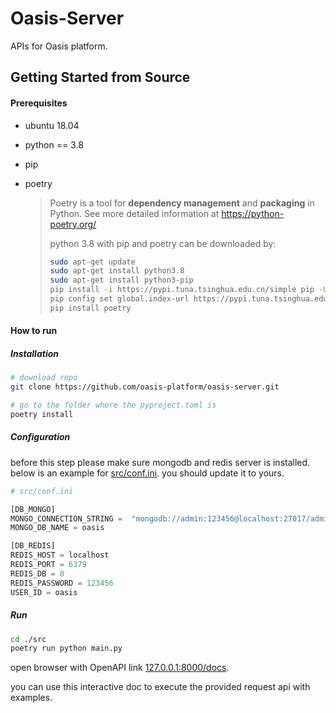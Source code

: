 # Oasis-Server

APIs for Oasis platform. 

## Getting Started from Source


#### Prerequisites

- ubuntu 18.04

- python == 3.8

- pip

- poetry 

  > Poetry is a tool for **dependency management** and **packaging** in Python. See more detailed information at https://python-poetry.org/
  >
  > python 3.8 with pip and poetry can be downloaded by:
  >
  > ```bash
  > sudo apt-get update
  > sudo apt-get install python3.8
  > sudo apt-get install python3-pip
  > pip install -i https://pypi.tuna.tsinghua.edu.cn/simple pip -U
  > pip config set global.index-url https://pypi.tuna.tsinghua.edu.cn/simple
  > pip install poetry
  > ```



#### How to run

##### Installation

   ```bash
   # download repo
   git clone https://github.com/oasis-platform/oasis-server.git
   
   # go to the folder where the pyproject.toml is
   poetry install

   ```

##### Configuration

before this step please make sure mongodb and redis server is installed. below is an example for [src/conf.ini](./src/conf.ini). you should update it to yours.
   ```python
   # src/conf.ini
   
   [DB_MONGO]
   MONGO_CONNECTION_STRING =  "mongodb://admin:123456@localhost:27017/admin?compressors=disabled&gssapiServiceName=mongodb"
   MONGO_DB_NAME = oasis
   
   [DB_REDIS]
   REDIS_HOST = localhost
   REDIS_PORT = 6379
   REDIS_DB = 0
   REDIS_PASSWORD = 123456
   USER_ID = oasis
   ```

##### Run

   ```bash
   cd ./src
   poetry run python main.py
   ```

open browser with OpenAPI link [127.0.0.1:8000/docs](http://127.0.0.1:8000/docs).

you can use this interactive doc to execute the provided request api with examples.
